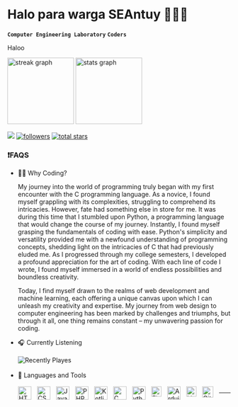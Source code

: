 # Halo para warga SEAntuy 🌊🌊🌊

**`Computer Engineering Laboratory`** **`Coders`**

Haloo

<div align="left">
  <img src="https://streak-stats.demolab.com?user=szyxxx&locale=en&mode=daily&theme=github_dark&hide_border=true&border_radius=5&order=3" height="150" alt="streak graph"  />
   <img src="https://github-readme-stats.vercel.app/api?username=szyxxx&hide_title=true&hide_rank=false&show_icons=true&include_all_commits=true&count_private=true&disable_animations=false&theme=github_dark&locale=en&hide_border=true&order=1" height="150" alt="stats graph"  />
</div>

   <p align="left">
      <a href="https://instagram.com/axelldvid">
          <img src="https://img.shields.io/badge/Instagram-E4405F?style=for-the-badge&logo=instagram&logoColor=white"/></a>
      <a href="https://github.com/szyxxx?tab=followers">
         <img alt="followers" title="Follow me on Github" src="https://custom-icon-badges.demolab.com/github/followers/szyxxx?color=236ad3&labelColor=1155ba&style=for-the-badge&logo=person-add&label=Follow&logoColor=white"/></a>
      <a href="https://github.com/szyxxx?tab=repositories&sort=stargazers">
         <img alt="total stars" title="Total stars on GitHub" src="https://custom-icon-badges.demolab.com/github/stars/szyxxx?color=55960c&style=for-the-badge&labelColor=488207&logo=star"/></a>
   </p>


<h3>❗FAQS</h3>
   <ul>
      <li>👨‍💻 Why Coding?</li>
      <p>
          My journey into the world of programming truly began with my first encounter with the C programming language. As a novice, I found myself grappling with its complexities, struggling to comprehend its intricacies. However, fate had something else in store for me.
It was during this time that I stumbled upon Python, a programming language that would change the course of my journey. Instantly, I found myself grasping the fundamentals of coding with ease. Python's simplicity and versatility provided me with a newfound understanding of programming concepts, shedding light on the intricacies of C that had previously eluded me.
As I progressed through my college semesters, I developed a profound appreciation for the art of coding. With each line of code I wrote, I found myself immersed in a world of endless possibilities and boundless creativity.

Today, I find myself drawn to the realms of web development and machine learning, each offering a unique canvas upon which I can unleash my creativity and expertise. My journey from web design to computer engineering has been marked by challenges and triumphs, but through it all, one thing remains constant – my unwavering passion for coding.
      </p>
      <li>🎧 Currently Listening</li>
      <br/>
      ![Recently Playes](https://spotify-recently-played-readme.vercel.app/api?user=21ychoh3xlwohzqhrclohxo2i&width=1000&count=3)
      <br/>
      <br/>
      <li>🧰 Languages and Tools</li>
      <br/>
      <img align="left" alt="HTML" width="30px" style="padding-right:10px;" src="https://cdn.jsdelivr.net/gh/devicons/devicon/icons/html5/html5-plain.svg" />
      <img align="left" alt="CSS" width="30px" style="padding-right:10px;" src="https://cdn.jsdelivr.net/gh/devicons/devicon/icons/css3/css3-plain.svg" />
      <img align="left" alt="JavaScript" width="30px" style="padding-right:10px;" src="https://cdn.jsdelivr.net/gh/devicons/devicon/icons/javascript/javascript-plain.svg" />
      <img align="left" alt="PHP" width="30px" style="padding-right:10px;" src="https://cdn.jsdelivr.net/gh/devicons/devicon@latest/icons/php/php-original.svg" />
      <img align="left" alt="Kotlin" width="30px" style="padding-right:10px;" src="https://cdn.jsdelivr.net/gh/devicons/devicon@latest/icons/kotlin/kotlin-original.svg" />
      <img align="left" alt="C" width="30px" style="padding-right:10px;" src="https://cdn.jsdelivr.net/gh/devicons/devicon@latest/icons/c/c-original.svg" />
      <img align="left" alt="Python" width="30px" style="padding-right:10px;" src="https://cdn.jsdelivr.net/gh/devicons/devicon@latest/icons/python/python-original.svg" />
      <img align="left" alt="Figma" width="23px" style="padding-right:10px;" src="https://cdn.jsdelivr.net/gh/devicons/devicon@latest/icons/figma/figma-original.svg" />
      <img align="left" alt="Arduino" width="30px" style="padding-right:10px;" src="https://cdn.jsdelivr.net/gh/devicons/devicon@latest/icons/arduino/arduino-original.svg" />
      <img align="left" alt="Linux" width="23px" style="padding-right:10px;" src="https://cdn.jsdelivr.net/gh/devicons/devicon/icons/linux/linux-original.svg" />
      <img align="left" alt="Git" width="25px" style="padding-right:10px;" src="https://cdn.jsdelivr.net/gh/devicons/devicon/icons/git/git-original.svg" />
   </ul>

---


